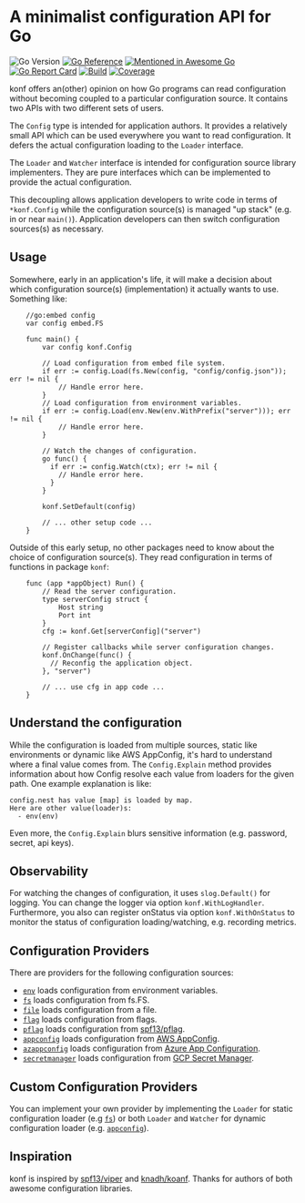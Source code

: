# A minimalist configuration API for Go

![Go Version](https://img.shields.io/github/go-mod/go-version/nil-go/konf)
[![Go Reference](https://pkg.go.dev/badge/github.com/nil-go/konf.svg)](https://pkg.go.dev/github.com/nil-go/konf)
[![Mentioned in Awesome Go](https://awesome.re/mentioned-badge.svg)](https://github.com/avelino/awesome-go)
[![Go Report Card](https://goreportcard.com/badge/github.com/nil-go/konf)](https://goreportcard.com/report/github.com/nil-go/konf)
[![Build](https://github.com/nil-go/konf/actions/workflows/test.yml/badge.svg)](https://github.com/nil-go/konf/actions/workflows/test.yml)
[![Coverage](https://codecov.io/gh/nil-go/konf/branch/main/graph/badge.svg)](https://codecov.io/gh/nil-go/konf)

konf offers an(other) opinion on how Go programs can read configuration without
becoming coupled to a particular configuration source. It contains two APIs with two
different sets of users.

The `Config` type is intended for application authors. It provides a relatively
small API which can be used everywhere you want to read configuration.
It defers the actual configuration loading to the `Loader` interface.

The `Loader` and `Watcher` interface is intended for configuration source library implementers.
They are pure interfaces which can be implemented to provide the actual configuration.

This decoupling allows application developers to write code in terms of `*konf.Config`
while the configuration source(s) is managed "up stack" (e.g. in or near `main()`).
Application developers can then switch configuration sources(s) as necessary.

## Usage

Somewhere, early in an application's life, it will make a decision about which
configuration source(s) (implementation) it actually wants to use. Something like:

```
    //go:embed config
    var config embed.FS

    func main() {
        var config konf.Config

        // Load configuration from embed file system.
        if err := config.Load(fs.New(config, "config/config.json")); err != nil {
            // Handle error here.
        }
        // Load configuration from environment variables.
        if err := config.Load(env.New(env.WithPrefix("server"))); err != nil {
            // Handle error here.
        }

        // Watch the changes of configuration.
        go func() {
          if err := config.Watch(ctx); err != nil {
            // Handle error here.
          }
        }

        konf.SetDefault(config)

        // ... other setup code ...
    }
```

Outside of this early setup, no other packages need to know about the choice of
configuration source(s). They read configuration in terms of functions in package `konf`:

```
    func (app *appObject) Run() {
        // Read the server configuration.
        type serverConfig struct {
            Host string
            Port int
        }
        cfg := konf.Get[serverConfig]("server")

        // Register callbacks while server configuration changes.
        konf.OnChange(func() {
          // Reconfig the application object.
        }, "server")

        // ... use cfg in app code ...
    }
```

## Understand the configuration

While the configuration is loaded from multiple sources, static like environments or dynamic like AWS AppConfig,
it's hard to understand where a final value comes from. The `Config.Explain` method provides information
about how Config resolve each value from loaders for the given path. One example explanation is like:
```
config.nest has value [map] is loaded by map.
Here are other value(loader)s:
  - env(env)
```

Even more, the `Config.Explain` blurs sensitive information (e.g. password, secret, api keys).

## Observability

For watching the changes of configuration, it uses `slog.Default()` for logging. You can change the logger
via option `konf.WithLogHandler`. Furthermore, you also can register onStatus via option `konf.WithOnStatus`
to monitor the status of configuration loading/watching, e.g. recording metrics.

## Configuration Providers

There are providers for the following configuration sources:

- [`env`](provider/env) loads configuration from environment variables.
- [`fs`](provider/fs) loads configuration from fs.FS.
- [`file`](provider/file) loads configuration from a file.
- [`flag`](provider/flag) loads configuration from flags.
- [`pflag`](provider/pflag) loads configuration from [spf13/pflag](https://github.com/spf13/pflag).
- [`appconfig`](provider/appconfig) loads configuration from [AWS AppConfig](https://aws.amazon.com/systems-manager/features/appconfig/).
- [`azappconfig`](provider/azappconfig) loads configuration from [Azure App Configuration](https://azure.microsoft.com/en-us/products/app-configuration).
- [`secretmanager`](provider/secretmanager) loads configuration from [GCP Secret Manager](https://cloud.google.com/security/products/secret-manager).

## Custom Configuration Providers

You can implement your own provider by implementing the `Loader` for static configuration loader (e.g [`fs`](provider/fs))
or both `Loader` and `Watcher` for dynamic configuration loader (e.g. [`appconfig`](provider/appconfig)).

## Inspiration

konf is inspired by [spf13/viper](https://github.com/spf13/viper) and
[knadh/koanf](https://github.com/knadh/koanf).
Thanks for authors of both awesome configuration libraries.
